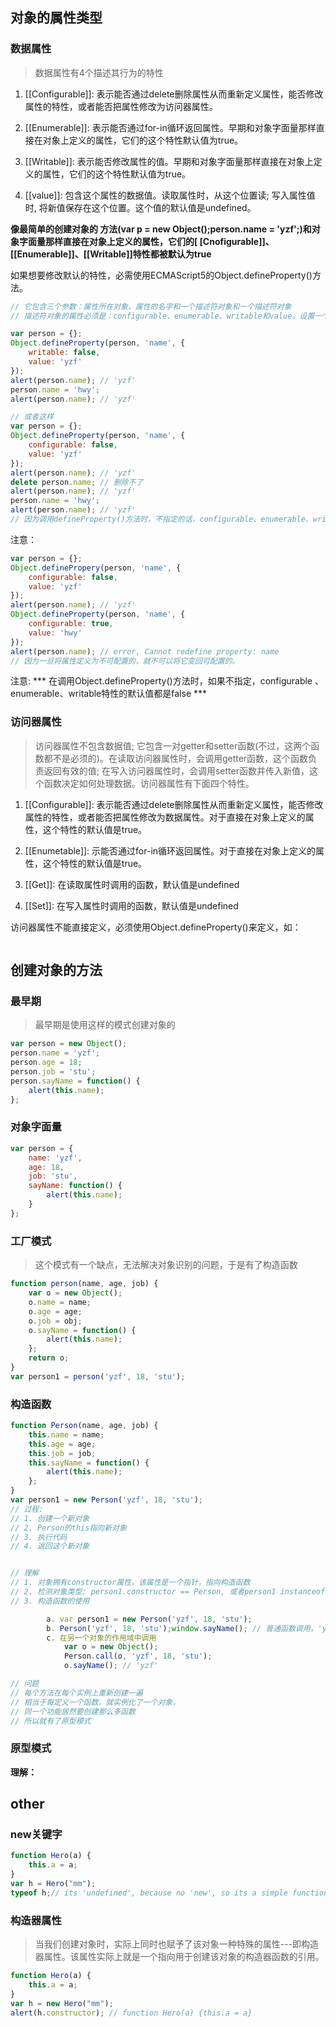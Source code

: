## 对象的属性类型 

### 数据属性

> 数据属性有4个描述其行为的特性 

1. [[Configurable]]: 表示能否通过delete删除属性从而重新定义属性，能否修改属性的特性，或者能否把属性修改为访问器属性。

2. [[Enumerable]]: 表示能否通过for-in循环返回属性。早期和对象字面量那样直接在对象上定义的属性，它们的这个特性默认值为true。

3. [[Writable]]: 表示能否修改属性的值。早期和对象字面量那样直接在对象上定义的属性，它们的这个特性默认值为true。

4. [[value]]: 包含这个属性的数据值。读取属性时，从这个位置读; 写入属性值时, 将新值保存在这个位置。这个值的默认值是undefined。

**像最简单的创建对象的 方法(var p = new Object();person.name = 'yzf';)和对象字面量那样直接在对象上定义的属性，它们的[   [Cnofigurable]]、[[Enumerable]]、[[Writable]]特性都被默认为true**

如果想要修改默认的特性，必需使用ECMAScript5的Object.defineProperty()方法。

``` javascript
// 它包含三个参数：属性所在对象、属性的名字和一个描述符对象和一个描述符对象
// 描述符对象的属性必须是：configurable、enumerable、writable和value。设置一个或多个值，可以修改对应的特性值。

var person = {};
Object.defineProperty(person, 'name', {
	writable: false,
	value: 'yzf'
});
alert(person.name); // 'yzf'
person.name = 'hwy';
alert(person.name); // 'yzf'

// 或者这样
var person = {};
Object.defineProperty(person, 'name', {
	configurable: false,
	value: 'yzf'
});
alert(person.name); // 'yzf'
delete person.name; // 删除不了
alert(person.name); // 'yzf'
person.name = 'hwy'; 
alert(person.name); // 'yzf' 
// 因为调用defineProperty()方法时，不指定的话，configurable、enumerable、writable的默认值是false。
```


注意： 
``` javascript
var person = {};
Object.definePropery(person, 'name', {
	configurable: false,
	value: 'yzf'
});
alert(person.name); // 'yzf'
Object.defineProperty(person, 'name', {
	configurable: true,
	value: 'hwy'
});
alert(person.name); // error, Cannot redefine property: name
// 因为一旦将属性定义为不可配置的，就不可以将它变回可配置的。
```

注意:
*** 在调用Object.defineProperty()方法时，如果不指定，configurable 、enumerable、writable特性的默认值都是false  ***

### 访问器属性

> 访问器属性不包含数据值; 它包含一对getter和setter函数(不过，这两个函数都不是必须的)。在读取访问器属性时，会调用getter函数，这个函数负责返回有效的值; 在写入访问器属性时，会调用setter函数并传入新值，这个函数决定如何处理数据。访问器属性有下面四个特性。

1. [[Configurable]]: 表示能否通过delete删除属性从而重新定义属性，能否修改属性的特性，或者能否把属性修改为数据属性。对于直接在对象上定义的属性，这个特性的默认值是true。

2. [[Enumetable]]: 示能否通过for-in循环返回属性。对于直接在对象上定义的属性，这个特性的默认值是true。

3. [[Get]]: 在读取属性时调用的函数，默认值是undefined

4. [[Set]]: 在写入属性时调用的函数，默认值是undefined

访问器属性不能直接定义，必须使用Object.defineProperty()来定义，如：

``` javascript
```




## 创建对象的方法

### 最早期

> 最早期是使用这样的模式创建对象的

``` javascript
var person = new Object();
person.name = 'yzf';
person.age = 18;
person.job = 'stu';
person.sayName = function() {
	alert(this.name);	
};
```

### 对象字面量

``` javascript
var person = {
	name: 'yzf',
	age: 18,
	job: 'stu',
	sayName: function() {
		alert(this.name);
	}
};
```

### 工厂模式

> 这个模式有一个缺点，无法解决对象识别的问题，于是有了构造函数 

``` javascript
function person(name, age, job) {
	var o = new Object();
	o.name = name;
	o.age = age;
	o.job = obj;
	o.sayName = function() {
		alert(this.name);
	};
	return o;
}
var person1 = person('yzf', 18, 'stu');
```

### 构造函数

``` javascript
function Person(name, age, job) {
	this.name = name;	
	this.age = age;
	this.job = job;
	this.sayName = function() {
		alert(this.name);
	};
}
var person1 = new Person('yzf', 18, 'stu');
// 过程:
// 1. 创建一个新对象 
// 2. Person的this指向新对象
// 3. 执行代码
// 4. 返回这个新对象


// 理解
// 1. 对象拥有constructor属性，该属性是一个指针，指向构造函数
// 2. 检测对象类型: person1.constructor == Person, 或者person1 instanceof Person(推荐)
// 3. 构造函数的使用

		a. var person1 = new Person('yzf', 18, 'stu'); 
		b. Person('yzf', 18, 'stu');window.sayName(); // 普通函数调用，'yzf' 
		c. 在另一个对象的作用域中调用
			var o = new Object();
			Person.call(o, 'yzf', 18, 'stu');
			o.sayName(); // 'yzf'

// 问题
// 每个方法在每个实例上重新创建一遍
// 相当于每定义一个函数，就实例化了一个对象，
// 同一个功能居然要创建那么多函数
// 所以就有了原型模式
```

### 原型模式

**理解：**




## other

### new关键字 

``` javascript
function Hero(a) {
	this.a = a;	
}
var h = Hero("mm");
typeof h;// its 'undefined', because no 'new', so its a simple function(has a returnvalue 'undefined')
```

### 构造器属性

> 当我们创建对象时，实际上同时也赋予了该对象一种特殊的属性---即构造器属性。该属性实际上就是一个指向用于创建该对象的构造器函数的引用。

``` javascript
function Hero(a) {
	this.a = a;	
}
var h = new Hero("mm");
alert(h.constructor); // function Hero(a) {this.a = a}
```